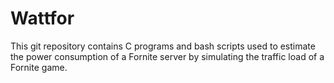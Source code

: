 # Wattfor

This git repository contains C programs and bash scripts used to estimate the power consumption of a Fornite server by simulating the traffic load of a Fornite game.

